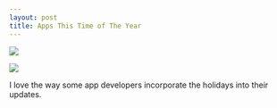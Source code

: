 ```yaml
---
layout: post
title: Apps This Time of The Year
---
```


![](http://d.pr/i/13Isw.png)

![](http://d.pr/i/Q9xp.png)

I love the way some app developers incorporate the holidays into their updates.